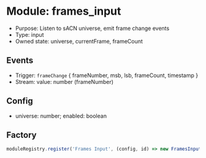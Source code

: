 # Module: frames_input

- Purpose: Listen to sACN universe, emit frame change events
- Type: input
- Owned state: universe, currentFrame, frameCount

## Events
- Trigger: `frameChange` { frameNumber, msb, lsb, frameCount, timestamp }
- Stream: value: number (frameNumber)

## Config
- universe: number; enabled: boolean

## Factory
```ts
moduleRegistry.register('Frames Input', (config, id) => new FramesInputModule(config as any, id));
```
